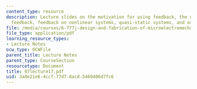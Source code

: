 ```yaml
---
content_type: resource
description: Lecture slides on the motivation for using feedback, the uses of (linear)
  feedback, feedback on nonlinear systems, quasi-static systems, and oscillators.
file: /media/courses/6-777j-design-and-fabrication-of-microelectromechanical-devices-spring-2007/3a0e21e64ccf77d78acd5469406d7fc6_07lecture17.pdf
file_type: application/pdf
learning_resource_types:
- Lecture Notes
ocw_type: OCWFile
parent_title: Lecture Notes
parent_type: CourseSection
resourcetype: Document
title: 07lecture17.pdf
uid: 3a0e21e6-4ccf-77d7-8acd-5469406d7fc6
---
```

